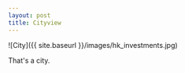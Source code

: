 ```yaml
---
layout: post
title: Cityview
---
```

![City]({{ site.baseurl }}/images/hk_investments.jpg)

That's a city.

